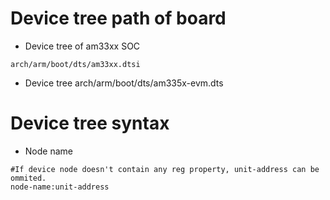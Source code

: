 # Device tree path of board
- Device tree of am33xx SOC
```
arch/arm/boot/dts/am33xx.dtsi
```
- Device tree
arch/arm/boot/dts/am335x-evm.dts

# Device tree syntax
- Node name
```
#If device node doesn't contain any reg property, unit-address can be ommited.
node-name:unit-address
```

